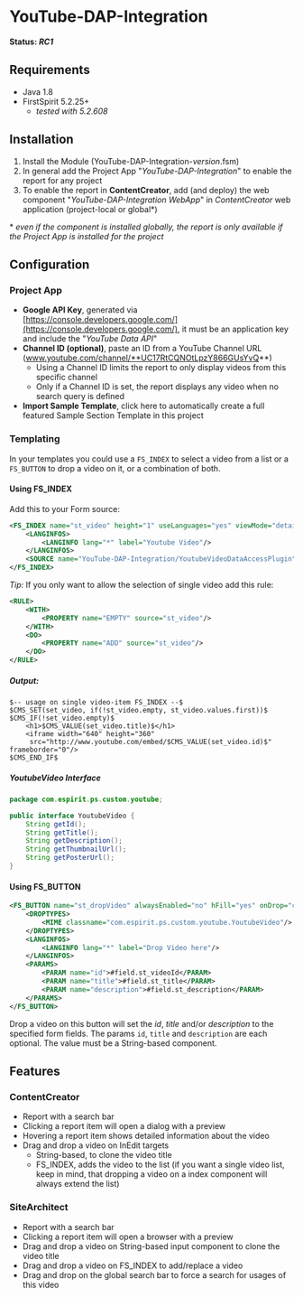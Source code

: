 # YouTube-DAP-Integration
**Status: _RC1_**


## Requirements
* Java 1.8
* FirstSpirit 5.2.25+
  * _tested with 5.2.608_ 


## Installation
1. Install the Module (YouTube-DAP-Integration-_version_.fsm)
2. In general add the Project App "_YouTube-DAP-Integration_" to enable the report for any project 
3. To enable the report in **ContentCreator**, add (and deploy) the web component "_YouTube-DAP-Integration WebApp_" in _ContentCreator_ web application (project-local or global*) 

\* _even if the component is installed globally, the report is only available if the Project App is installed for the project_ 


## Configuration 
### Project App
* **Google API Key**, generated via [https://console.developers.google.com/](https://console.developers.google.com/), it must be an application key and include the "_YouTube Data API_"  
* **Channel ID (optional)**, paste an ID from a YouTube Channel URL (www.youtube.com/channel/**UC17RtCQNOtLpzY866GUsYvQ**)
  * Using a Channel ID limits the report to only display videos from this specific channel
  * Only if a Channel ID is set, the report displays any video when no search query is defined
* **Import Sample Template**, click here to automatically create a full featured Sample Section Template in this project 


### Templating
In your templates you could use a `FS_INDEX` to select a video from a list or a `FS_BUTTON` to drop a video on it, or a combination of both.

#### Using FS_INDEX
Add this to your Form source:
```xml
<FS_INDEX name="st_video" height="1" useLanguages="yes" viewMode="details">
    <LANGINFOS>
        <LANGINFO lang="*" label="Youtube Video"/>
    </LANGINFOS>
    <SOURCE name="YouTube-DAP-Integration/YoutubeVideoDataAccessPlugin"/>
</FS_INDEX>
```

*Tip:* If you only want to allow the selection of single video add this rule:
```xml
<RULE>
    <WITH>
        <PROPERTY name="EMPTY" source="st_video"/>
    </WITH>
    <DO>
        <PROPERTY name="ADD" source="st_video"/>
    </DO>
</RULE>
```

##### Output:
~~~
$-- usage on single video-item FS_INDEX --$
$CMS_SET(set_video, if(!st_video.empty, st_video.values.first))$
$CMS_IF(!set_video.empty)$
    <h1>$CMS_VALUE(set_video.title)$</h1>
    <iframe width="640" height="360"
     src="http://www.youtube.com/embed/$CMS_VALUE(set_video.id)$" frameborder="0"/>
$CMS_END_IF$
~~~

##### YoutubeVideo Interface
```java
package com.espirit.ps.custom.youtube;

public interface YoutubeVideo {
    String getId();
    String getTitle();
    String getDescription();
    String getThumbnailUrl();
    String getPosterUrl();
}
```

#### Using FS_BUTTON
```xml
<FS_BUTTON name="st_dropVideo" alwaysEnabled="no" hFill="yes" onDrop="class:DropYoutubeVideo" useLanguages="no">
	<DROPTYPES>
		<MIME classname="com.espirit.ps.custom.youtube.YoutubeVideo"/>
	</DROPTYPES>
	<LANGINFOS>
		<LANGINFO lang="*" label="Drop Video here"/>
	</LANGINFOS>
	<PARAMS>
		<PARAM name="id">#field.st_videoId</PARAM>
		<PARAM name="title">#field.st_title</PARAM>
		<PARAM name="description">#field.st_description</PARAM>
	</PARAMS>
</FS_BUTTON>
```

Drop a video on this button will set the _id_, _title_ and/or _description_ to the specified form fields.
The params `id`, `title` and `description` are each optional. The value must be a String-based component.


## Features
### ContentCreator
* Report with a search bar
* Clicking a report item will open a dialog with a preview
* Hovering a report item shows detailed information about the video
* Drag and drop a video on InEdit targets
  * String-based, to clone the video title
  * FS_INDEX, adds the video to the list (if you want a single video list, keep in mind, that dropping a video on a index component will always extend the list)

### SiteArchitect
* Report with a search bar
* Clicking a report item will open a browser with a preview
* Drag and drop a video on String-based input component to clone the video title
* Drag and drop a video on FS_INDEX to add/replace a video
* Drag and drop on the global search bar to force a search for usages of this video
